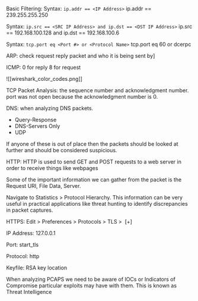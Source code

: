 
Basic Filtering:
Syntax: `ip.addr == <IP Address>`
ip.addr == 239.255.255.250

Syntax: `ip.src == <SRC IP Address> and ip.dst == <DST IP Address>`
ip.src == 192.168.100.128 and ip.dst == 192.168.100.6

Syntax: `tcp.port eq <Port #> or <Protocol Name>`
tcp.port eq 60 or dcerpc


ARP:
check request reply packet and who it is being sent by]

ICMP:
0 for reply
8 for request

![[wireshark_color_codes.png]]


TCP Packet Analysis:
the sequence number and acknowledgment number.
port was not open because the acknowledgment number is 0.


DNS:
when analyzing DNS packets.

- Query-Response
- DNS-Servers Only
- UDP

If anyone of these is out of place then the packets should be looked at further and should be considered suspicious.


HTTP:
HTTP is used to send GET and POST requests to a web server in order to receive things like webpages

Some of the important information we can gather from the packet is the Request URI, File Data, Server.

Navigate to Statistics > Protocol Hierarchy.
This information can be very useful in practical applications like threat hunting to identify discrepancies in packet captures.



HTTPS:
Edit > Preferences > Protocols > TLS >  [+]

IP Address: 127.0.0.1

Port: start_tls

Protocol: http

Keyfile: RSA key location




When analyzing PCAPS we need to be aware of IOCs or Indicators of Compromise particular exploits may have with them. This is known as Threat Intelligence























